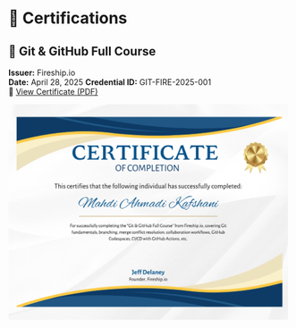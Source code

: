 # 🏅 Certifications

## 🔧 Git & GitHub Full Course

**Issuer:** Fireship.io  
**Date:** April 28, 2025
**Credential ID:** GIT-FIRE-2025-001  
🔗 [View Certificate (PDF)](https://github.com/yourusername/certifications/blob/main/git_cert_fireship.pdf)

<img src="Certifications/Git_and_GitHub/git_cert_fireship.png" width="500px" alt="Git Certificate"/>
